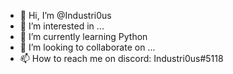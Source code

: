 - 👋 Hi, I’m @Industri0us
- 👀 I’m interested in ...
- 🌱 I’m currently learning Python
- 💞️ I’m looking to collaborate on ...
- 📫 How to reach me on discord: Industri0us#5118

<!---
Industri0us/Industri0us is a ✨ special ✨ repository because its `README.md` (this file) appears on your GitHub profile.
You can click the Preview link to take a look at your changes.
--->
